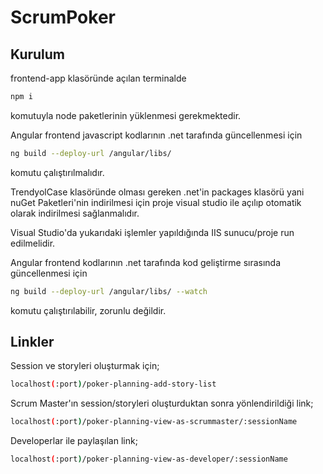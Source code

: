﻿# ScrumPoker

## Kurulum

frontend-app klasöründe açılan terminalde

```bash
npm i
```

komutuyla node paketlerinin yüklenmesi gerekmektedir.

Angular frontend javascript kodlarının .net tarafında güncellenmesi için

```bash
ng build --deploy-url /angular/libs/
```

komutu çalıştırılmalıdır.

TrendyolCase klasöründe olması gereken .net'in packages klasörü yani nuGet Paketleri'nin indirilmesi için proje visual studio ile açılıp otomatik olarak indirilmesi sağlanmalıdır. 

Visual Studio'da yukarıdaki işlemler yapıldığında IIS sunucu/proje run edilmelidir.

Angular frontend kodlarının .net tarafında kod geliştirme sırasında güncellenmesi için

```bash
ng build --deploy-url /angular/libs/ --watch
```

komutu çalıştırılabilir, zorunlu değildir.

## Linkler

Session ve storyleri oluşturmak için;

```bash
localhost(:port)/poker-planning-add-story-list
```

Scrum Master'ın session/storyleri oluşturduktan sonra yönlendirildiği link;

```bash
localhost(:port)/poker-planning-view-as-scrummaster/:sessionName
```

Developerlar ile paylaşılan link;
```bash
localhost(:port)/poker-planning-view-as-developer/:sessionName
```
